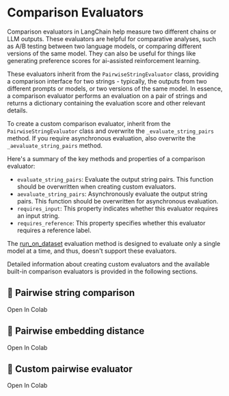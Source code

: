 # Comparison Evaluators

Comparison evaluators in LangChain help measure two different chains or LLM outputs. These evaluators are helpful for comparative analyses, such as A/B testing between two language models, or comparing different versions of the same model. They can also be useful for things like generating preference scores for ai-assisted reinforcement learning.

These evaluators inherit from the `PairwiseStringEvaluator` class, providing a comparison interface for two strings - typically, the outputs from two different prompts or models, or two versions of the same model. In essence, a comparison evaluator performs an evaluation on a pair of strings and returns a dictionary containing the evaluation score and other relevant details.

To create a custom comparison evaluator, inherit from the `PairwiseStringEvaluator` class and overwrite the `_evaluate_string_pairs` method. If you require asynchronous evaluation, also overwrite the `_aevaluate_string_pairs` method.

Here's a summary of the key methods and properties of a comparison evaluator:

- `evaluate_string_pairs`: Evaluate the output string pairs. This function should be overwritten when creating custom evaluators.
- `aevaluate_string_pairs`: Asynchronously evaluate the output string pairs. This function should be overwritten for asynchronous evaluation.
- `requires_input`: This property indicates whether this evaluator requires an input string.
- `requires_reference`: This property specifies whether this evaluator requires a reference label.

The [run_on_dataset](https://api.python.langchain.com/en/latest/api_reference.html#module-langchain.smith) evaluation method is designed to evaluate only a single model at a time, and thus, doesn't support these evaluators.

Detailed information about creating custom evaluators and the available built-in comparison evaluators is provided in the following sections.

## 📄️ Pairwise string comparison

Open In Colab

## 📄️ Pairwise embedding distance

Open In Colab

## 📄️ Custom pairwise evaluator

Open In Colab
